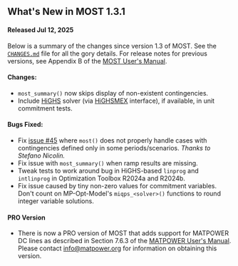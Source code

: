 What's New in MOST 1.3.1
------------------------

#### Released Jul 12, 2025

Below is a summary of the changes since version 1.3 of MOST. See the
[`CHANGES.md`][1] file for all the gory details. For release notes for
previous versions, see Appendix B of the [MOST User's Manual][2].

#### Changes:
  - `most_summary()` now skips display of non-existent contingencies.
  - Include [HiGHS](https://highs.dev) solver (via
    [HiGHSMEX](https://github.com/savyasachi/HiGHSMEX) interface), if
    available, in unit commitment tests.

#### Bugs Fixed:
  - Fix [issue #45][3] where `most()` does not properly handle cases with
    contingencies defined only in some periods/scenarios.
    *Thanks to Stefano Nicolin.*
  - Fix issue with `most_summary()` when ramp results are missing.
  - Tweak tests to work around bug in HiGHS-based `linprog` and
    `intlinprog` in Optimization Toolbox R2024a and R2024b.
  - Fix issue caused by tiny non-zero values for commitment variables.
    Don't count on MP-Opt-Model's `miqps_<solver>()` functions to round
    integer variable solutions.

#### PRO Version
  - There is now a PRO version of MOST that adds support for MATPOWER DC
    lines as described in Section 7.6.3 of the [MATPOWER User's Manual][4].
    Please contact [info@matpower.org](mailto:info@matpower.org?subject=MOST%20Pro&body=Please%20send%20me%20information%20on%20obtaining%20MOST%20Pro.)
    for information on obtaining this version.


[1]: ../../CHANGES.md
[2]: ../MOST-manual.pdf
[3]: https://github.com/MATPOWER/most/issues/45
[4]: https://matpower.org/docs/MATPOWER-manual-8.1.pdf
